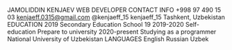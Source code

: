 JAMOLIDDIN KENJAEV
WEB DEVELOPER
CONTACT INFO
 +998 97 490 15 03
 kenjaeff.0315@gmail.com
 @kenjaeff_15
 kenjaeff_15
 Tashkent, Uzbekistan
EDUCATION
2019
Secondary Education
School 19
2019-2020
Self-education
Prepare to university
2020-present
Studying as a programmer
National University of Uzbekistan
LANGUAGES
English
Russian
Uzbek
